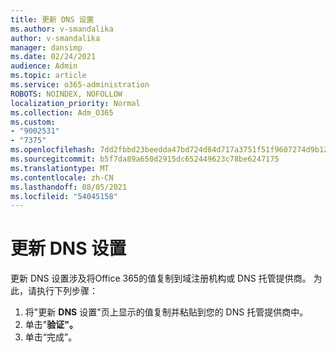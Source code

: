 ```yaml
---
title: 更新 DNS 设置
ms.author: v-smandalika
author: v-smandalika
manager: dansimp
ms.date: 02/24/2021
audience: Admin
ms.topic: article
ms.service: o365-administration
ROBOTS: NOINDEX, NOFOLLOW
localization_priority: Normal
ms.collection: Adm_O365
ms.custom:
- "9002531"
- "7375"
ms.openlocfilehash: 7dd2fbbd23beedda47bd724d84d717a3751f51f9607274d9b124f14463cf4b50
ms.sourcegitcommit: b5f7da89a650d2915dc652449623c78be6247175
ms.translationtype: MT
ms.contentlocale: zh-CN
ms.lasthandoff: 08/05/2021
ms.locfileid: "54045158"
---
```

# <a name="update-dns-settings"></a>更新 DNS 设置

更新 DNS 设置涉及将Office 365的值复制到域注册机构或 DNS 托管提供商。 为此，请执行下列步骤：

1. 将"更新 **DNS** 设置"页上显示的值复制并粘贴到您的 DNS 托管提供商中。
2. 单击"**验证"。**
3. 单击“完成”。